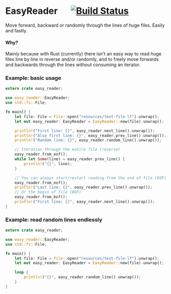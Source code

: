 # EasyReader &emsp; [![Build Status]][travis]

[Build Status]: https://travis-ci.org/ps1dr3x/easy_reader.svg?branch=master
[travis]: https://travis-ci.org/ps1dr3x/easy_reader

Move forward, backward or randomly through the lines of huge files. Easily and fastly.

#### Why?

Mainly because with Rust (currently) there isn't an easy way to read huge files line by line in reverse and/or randomly, and to freely move forwards and backwards through the lines without consuming an iterator.

### Example: basic usage

```rust
extern crate easy_reader;

use easy_reader::EasyReader;
use std::fs::File;

fn main() {
    let file: File = File::open("resources/test-file-lf").unwrap();
    let mut easy_reader: EasyReader = EasyReader::new(file).unwrap();

    println!("First line: {}", easy_reader.next_line().unwrap());
    println!("Also first line: {}", easy_reader.prev_line().unwrap());
    println!("Random line: {}", easy_reader.random_line().unwrap());

    // Iteration through the entire file (reverse)
    easy_reader.from_eof();
    while let Some(line) = easy_reader.prev_line() {
        println!("{}", line);
    }

    // You can always start/restart reading from the end of file (EOF)
    easy_reader.from_eof();
    println!("Last line: {}", easy_reader.prev_line().unwrap());
    // Or the begin of file (BOF)
    easy_reader.from_bof();
    println!("First line: {}", easy_reader.next_line().unwrap());
}
```

### Example: read random lines endlessly

```rust
extern crate easy_reader;

use easy_reader::EasyReader;
use std::fs::File;

fn main() {
    let file: File = File::open("resources/test-file-lf").unwrap();
    let mut easy_reader: EasyReader = EasyReader::new(file).unwrap();

    loop {
        println!("{}", easy_reader.random_line().unwrap());
    }
}
```
